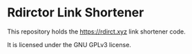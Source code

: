 # Rdirctor Link Shortener

This repository holds the https://rdirct.xyz link shortener code.

It is licensed under the GNU GPLv3 license.
